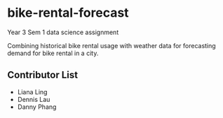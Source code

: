 # bike-rental-forecast
Year 3 Sem 1 data science assignment

Combining historical bike rental usage with weather data for forecasting demand for bike rental in a city.

## Contributor List

- Liana Ling
- Dennis Lau
- Danny Phang